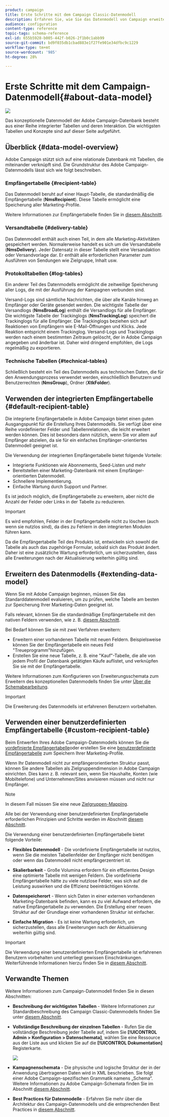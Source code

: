 ```yaml
---
product: campaign
title: Erste Schritte mit dem Campaign Classic-Datenmodell
description: Erfahren Sie, wie Sie das Datenmodell von Campaign erweitern, Schemata bearbeiten, APIs verwenden und vieles mehr.
audience: configuration
content-type: reference
topic-tags: schema-reference
exl-id: 655b5928-b005-442f-b026-2f1b0c1abb99
source-git-commit: bd9f035db1cbad883e1f27fe901e34dfbc9c1229
workflow-type: tm+mt
source-wordcount: '985'
ht-degree: 28%

---
```


# Erste Schritte mit dem Campaign-Datenmodell{#about-data-model}

![](../../assets/v7-only.svg)

Das konzeptionelle Datenmodell der Adobe Campaign-Datenbank besteht aus einer Reihe integrierter Tabellen und deren Interaktion. Die wichtigsten Tabellen und Konzepte sind auf dieser Seite aufgeführt.

## Überblick {#data-model-overview}

Adobe Campaign stützt sich auf eine relationale Datenbank mit Tabellen, die miteinander verknüpft sind. Die Grundstruktur des Adobe Campaign-Datenmodells lässt sich wie folgt beschreiben.

### Empfängertabelle {#recipient-table}

Das Datenmodell beruht auf einer Haupt-Tabelle, die standardmäßig die Empfängertabelle (**NmsRecipient**). Diese Tabelle ermöglicht eine Speicherung aller Marketing-Profile.

Weitere Informationen zur Empfängertabelle finden Sie in [diesem Abschnitt](#default-recipient-table).

### Versandtabelle {#delivery-table}

Das Datenmodell enthält auch einen Teil, in dem alle Marketing-Aktivitäten gespeichert werden. Normalerweise handelt es sich um die Versandtabelle (**NmsDelivery**). Jeder Datensatz in dieser Tabelle stellt eine Versandaktion oder Versandvorlage dar. Er enthält alle erforderlichen Parameter zum Ausführen von Sendungen wie Zielgruppe, Inhalt usw.

### Protokolltabellen {#log-tables}

Ein anderer Teil des Datenmodells ermöglicht die zeitweilige Speicherung aller Logs, die mit der Ausführung der Kampagnen verbunden sind.

Versand-Logs sind sämtliche Nachrichten, die über alle Kanäle hinweg an Empfänger oder Geräte gesendet werden. Die wichtigste Tabelle der Versandlogs (**NmsBroadLog**) enthält die Versandlogs für alle Empfänger.
Die wichtigste Tabelle der Trackinglogs (**NmsTrackingLog**) speichert die Trackinglogs für alle Empfänger. Die Trackinglogs beziehen sich auf Reaktionen von Empfängern wie E-Mail-Öffnungen und Klicks. Jede Reaktion entspricht einem Trackinglog.
Versand-Logs und Trackinglogs werden nach einem bestimmten Zeitraum gelöscht, der in Adobe Campaign angegeben und änderbar ist. Daher wird dringend empfohlen, die Logs regelmäßig zu exportieren.

### Technische Tabellen {#technical-tables}

Schließlich besteht ein Teil des Datenmodells aus technischen Daten, die für den Anwendungsprozess verwendet werden, einschließlich Benutzern und Benutzerrechten (**NmsGroup**), Ordner (**XtkFolder**).

## Verwenden der integrierten Empfängertabelle {#default-recipient-table}

Die integrierte Empfängertabelle in Adobe Campaign bietet einen guten Ausgangspunkt für die Erstellung Ihres Datenmodells. Sie verfügt über eine Reihe vordefinierter Felder und Tabellenrelationen, die leicht erweitert werden können. Dies ist besonders dann nützlich, wenn Sie vor allem auf Empfänger abzielen, da sie für ein einfaches Empfänger-orientiertes Datenmodell geeignet ist.

Die Verwendung der integrierten Empfängertabelle bietet folgende Vorteile:

* Integrierte Funktionen wie Abonnements, Seed-Listen und mehr
* Bereitstellen einer Marketing-Datenbank mit einem Empfänger-orientierten Datenmodell.
* Schnellere Implementierung.
* Einfache Wartung durch Support und Partner.

Es ist jedoch möglich, die Empfängertabelle zu erweitern, aber nicht die Anzahl der Felder oder Links in der Tabelle zu reduzieren.

>[!IMPORTANT]
>
>Es wird empfohlen, Felder in der Empfängertabelle nicht zu löschen (auch wenn sie nutzlos sind), da dies zu Fehlern in den integrierten Modulen führen kann.

Da die Empfängertabelle Teil des Produkts ist, entwickeln sich sowohl die Tabelle als auch das zugehörige Formular, sobald sich das Produkt ändert. Daher ist eine zusätzliche Wartung erforderlich, um sicherzustellen, dass alle Erweiterungen nach der Aktualisierung weiterhin gültig sind.

## Erweitern des Datenmodells {#extending-data-model}

Wenn Sie mit Adobe Campaign beginnen, müssen Sie das Standarddatenmodell evaluieren, um zu prüfen, welche Tabelle am besten zur Speicherung Ihrer Marketing-Daten geeignet ist.

Falls relevant, können Sie die standardmäßige Empfängertabelle mit den nativen Feldern verwenden, wie z. B. [diesem Abschnitt](#default-recipient-table).

Bei Bedarf können Sie sie mit zwei Verfahren erweitern:

* Erweitern einer vorhandenen Tabelle mit neuen Feldern. Beispielsweise können Sie der Empfängertabelle ein neues Feld &quot;Treueprogramm&quot;hinzufügen.
* Erstellen Sie eine neue Tabelle, z. B. eine &quot;Kauf&quot;-Tabelle, die alle von jedem Profil der Datenbank getätigten Käufe auflistet, und verknüpfen Sie sie mit der Empfängertabelle.

Weitere Informationen zum Konfigurieren von Erweiterungsschemata zum Erweitern des konzeptionellen Datenmodells finden Sie unter [Über die Schemabearbeitung](../../configuration/using/about-schema-edition.md).

>[!IMPORTANT]
>
>Die Erweiterung des Datenmodells ist erfahrenen Benutzern vorbehalten.

## Verwenden einer benutzerdefinierten Empfängertabelle {#custom-recipient-table}

Beim Entwerfen Ihres Adobe Campaign-Datenmodells können Sie die [vordefinierte Empfängertabelle](#default-recipient-table)oder erstellen Sie eine [benutzerdefinierte Empfängertabelle](../../configuration/using/about-custom-recipient-table.md) zum Speichern Ihrer Marketing-Profile.

Wenn Ihr Datenmodell nicht zur empfängerorientierten Struktur passt, können Sie andere Tabellen als Zielgruppendimension in Adobe Campaign einrichten. Dies kann z. B. relevant sein, wenn Sie Haushalte, Konten (wie Mobiltelefone) und Unternehmen/Sites anvisieren müssen und nicht nur Empfänger.

>[!NOTE]
>
>In diesem Fall müssen Sie eine neue [Zielgruppen-Mapping](../../configuration/using/target-mapping.md).

Alle bei der Verwendung einer benutzerdefinierten Empfängertabelle erforderlichen Prinzipien und Schritte werden im Abschnitt [diesem Abschnitt](../../configuration/using/about-custom-recipient-table.md).

Die Verwendung einer benutzerdefinierten Empfängertabelle bietet folgende Vorteile:

* **Flexibles Datenmodell** - Die vordefinierte Empfängertabelle ist nutzlos, wenn Sie die meisten Tabellenfelder der Empfänger nicht benötigen oder wenn das Datenmodell nicht empfängerzentriert ist.

* **Skalierbarkeit** - Große Volumina erfordern für ein effizientes Design eine optimierte Tabelle mit wenigen Feldern. Die vordefinierte Empfängertabelle hätte zu viele nutzlose Felder, was sich auf die Leistung auswirken und die Effizienz beeinträchtigen könnte.

* **Datenspeicherort** - Wenn sich Daten in einer externen vorhandenen Marketing-Datenbank befinden, kann es zu viel Aufwand erfordern, die native Empfängertabelle zu verwenden. Die Erstellung einer neuen Struktur auf der Grundlage einer vorhandenen Struktur ist einfacher.

* **Einfache Migration** - Es ist keine Wartung erforderlich, um sicherzustellen, dass alle Erweiterungen nach der Aktualisierung weiterhin gültig sind.

>[!IMPORTANT]
>
>Die Verwendung einer benutzerdefinierten Empfängertabelle ist erfahrenen Benutzern vorbehalten und unterliegt gewissen Einschränkungen. Weiterführende Informationen hierzu finden Sie in [diesem Abschnitt](../../configuration/using/about-custom-recipient-table.md).

## Verwandte Themen

Weitere Informationen zum Campaign-Datenmodell finden Sie in diesen Abschnitten:

* **Beschreibung der wichtigsten Tabellen** - Weitere Informationen zur Standardbeschreibung des Campaign Classic-Datenmodells finden Sie unter [diesem Abschnitt](../../configuration/using/data-model-description.md).

* **Vollständige Beschreibung der einzelnen Tabellen** - Rufen Sie die vollständige Beschreibung jeder Tabelle auf, indem Sie **[!UICONTROL Admin > Konfiguration > Datenschemata]**, wählen Sie eine Ressource aus der Liste aus und klicken Sie auf die **[!UICONTROL Dokumentation]** Registerkarte.

   ![](assets/data-model_documentation-tab.png)


* **Kampagnenschemata** - Die physische und logische Struktur der in der Anwendung übertragenen Daten wird in XML beschrieben. Sie folgt einer Adobe Campaign-spezifischen Grammatik namens „Schema“. Weitere Informationen zu Adobe Campaign-Schemata finden Sie im Abschnitt [diesem Abschnitt](../../configuration/using/about-schema-reference.md).

* **Best Practices für Datenmodelle** - Erfahren Sie mehr über die Architektur des Campaign-Datenmodells und die entsprechenden Best Practices in [diesem Abschnitt](../../configuration/using/data-model-best-practices.md#data-model-architecture).
